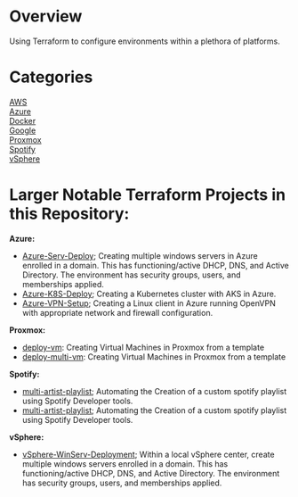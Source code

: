 # Overview
Using Terraform to configure environments within a plethora of platforms. 
# Categories
[AWS](https://github.com/Cinderblook/tacklebox/tree/main/Terraform/AWS) <br>
[Azure](https://github.com/Cinderblook/tacklebox/tree/main/Terraform/Azure) <br>
[Docker](https://github.com/Cinderblook/tacklebox/tree/main/Terraform/Docker) <br>
[Google](https://github.com/Cinderblook/tacklebox/tree/main/Terraform/GCP) <br>
[Proxmox](https://github.com/Cinderblook/tacklebox/tree/main/Terraform/Proxmox) <br>
[Spotify](https://github.com/Cinderblook/tacklebox/tree/main/Terraform/Spotify) <br>
[vSphere](https://github.com/Cinderblook/tacklebox/tree/main/Terraform/vSphere) <br>

# Larger Notable Terraform Projects in this Repository:
**Azure:**
* [Azure-Serv-Deploy](); Creating multiple windows servers in Azure enrolled in a domain. This has functioning/active DHCP, DNS, and Active Directory. The environment has security groups, users, and memberships applied. 
* [Azure-K8S-Deploy](); Creating a Kubernetes cluster with AKS in Azure.
* [Azure-VPN-Setup](); Creating a Linux client in Azure running OpenVPN with appropriate network and firewall configuration.

**Proxmox:**
* [deploy-vm](): Creating Virtual Machines in Proxmox from a template
* [deploy-multi-vm](): Creating Virtual Machines in Proxmox from a template

**Spotify:**
* [multi-artist-playlist](); Automating the Creation of a custom spotify playlist using Spotify Developer tools.
* [multi-artist-playlist](); Automating the Creation of a custom spotify playlist using Spotify Developer tools.

**vSphere:**
* [vSphere-WinServ-Deployment](); Within a local vSphere center, create multiple windows servers enrolled in a domain. This has functioning/active DHCP, DNS, and Active Directory. The environment has security groups, users, and memberships applied. 
 
